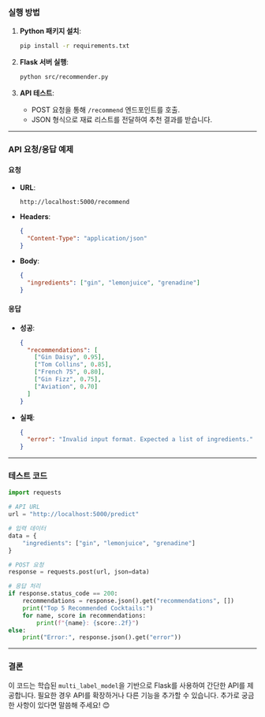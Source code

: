 ### **실행 방법**

1. **Python 패키지 설치**:
   ```bash
   pip install -r requirements.txt
   ```

2. **Flask 서버 실행**:
   ```bash
   python src/recommender.py
   ```

3. **API 테스트**:
   - POST 요청을 통해 `/recommend` 엔드포인트를 호출.
   - JSON 형식으로 재료 리스트를 전달하여 추천 결과를 받습니다.

---

### **API 요청/응답 예제**

#### **요청**

- **URL**:
  ```
  http://localhost:5000/recommend
  ```

- **Headers**:
  ```json
  {
    "Content-Type": "application/json"
  }
  ```

- **Body**:
  ```json
  {
    "ingredients": ["gin", "lemonjuice", "grenadine"]
  }
  ```

#### **응답**

- **성공**:
  ```json
  {
    "recommendations": [
      ["Gin Daisy", 0.95],
      ["Tom Collins", 0.85],
      ["French 75", 0.80],
      ["Gin Fizz", 0.75],
      ["Aviation", 0.70]
    ]
  }
  ```

- **실패**:
  ```json
  {
    "error": "Invalid input format. Expected a list of ingredients."
  }
  ```

---

### **테스트 코드**

```python
import requests

# API URL
url = "http://localhost:5000/predict"

# 입력 데이터
data = {
    "ingredients": ["gin", "lemonjuice", "grenadine"]
}

# POST 요청
response = requests.post(url, json=data)

# 응답 처리
if response.status_code == 200:
    recommendations = response.json().get("recommendations", [])
    print("Top 5 Recommended Cocktails:")
    for name, score in recommendations:
        print(f"{name}: {score:.2f}")
else:
    print("Error:", response.json().get("error"))
```

---

### **결론**

이 코드는 학습된 `multi_label_model`을 기반으로 Flask를 사용하여 간단한 API를 제공합니다. 필요한 경우 API를 확장하거나 다른 기능을 추가할 수 있습니다. 추가로 궁금한 사항이 있다면 말씀해 주세요! 😊